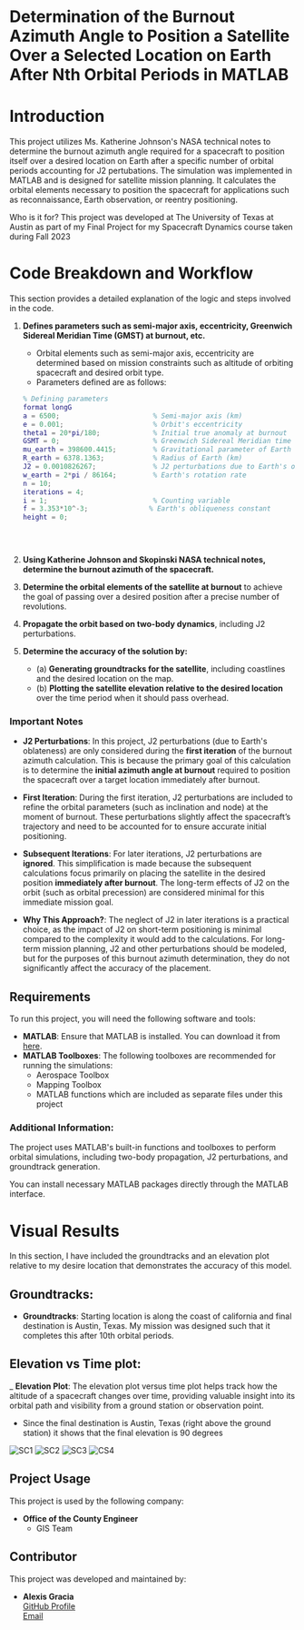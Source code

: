 # Determination of the Burnout Azimuth Angle to Position a Satellite Over a Selected Location on Earth After Nth Orbital Periods in MATLAB

# Introduction

This project utilizes Ms. Katherine Johnson's NASA technical notes to determine the burnout azimuth angle required for a spacecraft to position itself over a desired location on Earth after a specific number of orbital periods accounting for J2 pertubations. The simulation was implemented in MATLAB and is designed for satellite mission planning. It calculates the orbital elements necessary to position the spacecraft for applications such as reconnaissance, Earth observation, or reentry positioning.

Who is it for? This project was developed at The University of Texas at Austin as part of my Final Project for my Spacecraft Dynamics course taken during Fall 2023

# Code Breakdown and Workflow

This section provides a detailed explanation of the logic and steps involved in the code.

1. **Defines parameters such as semi-major axis, eccentricity, Greenwich Sidereal Meridian Time (GMST) at burnout, etc.**

   - Orbital elements such as semi-major axis, eccentricity are determined based on mission constraints such as altitude of orbiting spacecraft and desired orbit type.
   - Parameters defined are as follows:

   ```MATLAB
   % Defining parameters
   format longG
   a = 6500;                       % Semi-major axis (km)
   e = 0.001;                      % Orbit's eccentricity
   theta1 = 20*pi/180;             % Initial true anomaly at burnout
   GSMT = 0;                       % Greenwich Sidereal Meridian time at burnout
   mu_earth = 398600.4415;         % Gravitational parameter of Earth (km^3/s^2)
   R_earth = 6378.1363;            % Radius of Earth (km)
   J2 = 0.0010826267;              % J2 perturbations due to Earth's obliqueness
   w_earth = 2*pi / 86164;         % Earth's rotation rate
   n = 10;
   iterations = 4;
   i = 1;                          % Counting variable
   f = 3.353*10^-3;               % Earth's obliqueness constant
   height = 0;

     
         
2. **Using Katherine Johnson and Skopinski NASA technical notes, determine the burnout azimuth of the spacecraft.**

3. **Determine the orbital elements of the satellite at burnout** to achieve the goal of passing over a desired position after a precise number of revolutions.

4. **Propagate the orbit based on two-body dynamics**, including J2 perturbations.

5. **Determine the accuracy of the solution by:**
   - (a) **Generating groundtracks for the satellite**, including coastlines and the desired location on the map.
   - (b) **Plotting the satellite elevation relative to the desired location** over the time period when it should pass overhead.


### Important Notes

- **J2 Perturbations**: In this project, J2 perturbations (due to Earth's oblateness) are only considered during the **first iteration** of the burnout azimuth calculation.
                        This is because the primary goal of this calculation is to determine the **initial azimuth angle at burnout** required to position the spacecraft
                        over a target location immediately after burnout.
                        
  
- **First Iteration**: During the first iteration, J2 perturbations are included to refine the orbital parameters (such as inclination and node) at the moment of burnout.
                       These perturbations slightly affect the spacecraft’s trajectory and need to be accounted for to ensure accurate initial positioning.

- **Subsequent Iterations**: For later iterations, J2 perturbations are **ignored**. This simplification is made because the subsequent calculations focus primarily on
                             placing the satellite in the desired position **immediately after burnout**. The long-term effects of J2 on the orbit (such as orbital precession)
                             are considered minimal for this immediate mission goal.

- **Why This Approach?**: The neglect of J2 in later iterations is a practical choice, as the impact of J2 on short-term positioning is minimal compared to the complexity
                          it would add to the calculations. For long-term mission planning, J2 and other perturbations should be modeled, but for the purposes of this burnout
                          azimuth determination, they do not significantly affect the accuracy of the placement.




  
## Requirements

To run this project, you will need the following software and tools:

- **MATLAB**: Ensure that MATLAB is installed. You can download it from [here](https://www.mathworks.com/products/matlab.html).
- **MATLAB Toolboxes**: The following toolboxes are recommended for running the simulations:
  - Aerospace Toolbox
  - Mapping Toolbox
  - MATLAB functions which are included as separate files under this project 

### Additional Information:
The project uses MATLAB's built-in functions and toolboxes to perform orbital simulations, including two-body propagation, J2 perturbations, and groundtrack generation.

You can install necessary MATLAB packages directly through the MATLAB interface.


# Visual Results
In this section, I have included the groundtracks and an elevation plot relative to my desire location that demonstrates the accuracy of this model.

## Groundtracks: 

- **Groundtracks**: Starting location is along the coast of california and final destination is Austin, Texas. My mission was designed such that it completes this after 10th orbital periods.
    
## Elevation vs Time plot: 

_ **Elevation Plot**: The elevation plot versus time plot helps track how the altitude of a spacecraft changes over time, providing valuable insight into its orbital path and visibility from a ground station or observation point. 
   - Since the final destination is Austin, Texas (right above the ground station) it shows that the final elevation is 90 degrees

![SC1](https://github.com/user-attachments/assets/3c0bfd72-6d8e-4b8f-aa28-35aa16d593ab)
![SC2](https://github.com/user-attachments/assets/c3d17219-bb17-47b0-8314-94063c762bc5)
![SC3](https://github.com/user-attachments/assets/e114a0a3-1333-4b14-ac6f-54377539b38f)
![CS4](https://github.com/user-attachments/assets/2dfefa65-8b77-49a4-9336-92de5c340583)

## Project Usage

This project is used by the following company:

- **Office of the County Engineer**
    - GIS Team

## Contributor

This project was developed and maintained by:

- **Alexis Gracia**  
  [GitHub Profile](https://github.com/AlexisGGracia)  
  [Email](mailto:agg3455@my.utexas.edu)
